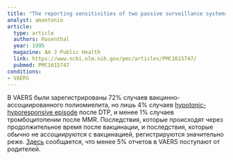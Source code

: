 ```yaml
---
title: "The reporting sensitivities of two passive surveillance systems for vaccine adverse events"
analyst: amantonio
article:
  type: article
  authors: Rosenthal
  year: 1995
  magazine: Am J Public Health
  link: https://www.ncbi.nlm.nih.gov/pmc/articles/PMC1615747/
  pubmed: PMC1615747
conditions:
- VAERS
---
```


В VAERS были зарегистрированы 72% случаев вакцинно-ассоциированного полиомиелита, но лишь 4% случаев [hypotonic-hyporesponsive episode](https://en.wikipedia.org/wiki/Hypotonic-hyporesponsive_episode) после DTP, и менее 1% случаев тромбоцитопении после MMR. Последствия, которые происходят через продолжительное время после вакцинации, и последствия, которые обычно не ассоциируются с вакцинацией, регистрируются значительно реже.
[Здесь](https://www.ncbi.nlm.nih.gov/pubmed/10438063) сообщается, что менее 5% отчетов в VAERS поступают от родителей.
